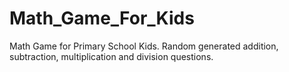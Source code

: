 # Math_Game_For_Kids
Math Game for Primary School Kids. Random generated addition, subtraction, multiplication and division questions.
